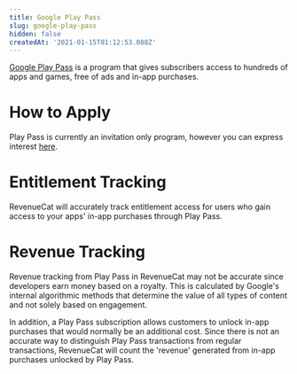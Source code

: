 ```yaml
---
title: Google Play Pass
slug: google-play-pass
hidden: false
createdAt: '2021-01-15T01:12:53.088Z'
---
```

[Google Play Pass](https://developer.android.com/google-play/guides/play-pass) is a program that gives subscribers access to hundreds of apps and games, free of ads and in-app purchases. 

# How to Apply
Play Pass is currently an invitation only program, however you can express interest [here](https://docs.google.com/forms/d/e/1FAIpQLSdmL0YkKrklqZHTcb6sVZLnSXA7Tf5TELppa0mx7tAn1x3AJA/viewform). 

# Entitlement Tracking
RevenueCat will accurately track entitlement access for users who gain access to your apps' in-app purchases through Play Pass.

# Revenue Tracking
Revenue tracking from Play Pass in RevenueCat may not be accurate since developers earn money based on a royalty. This is calculated by Google's internal algorithmic methods that determine the value of all types of content and not solely based on engagement. 

In addition, a Play Pass subscription allows customers to unlock in-app purchases that would normally be an additional cost. Since there is not an accurate way to distinguish Play Pass transactions from regular transactions, RevenueCat will count the 'revenue' generated from in-app purchases unlocked by Play Pass.